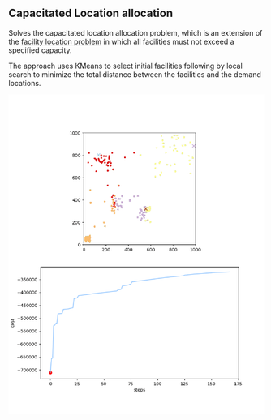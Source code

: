 **Capacitated Location allocation**
---

Solves the capacitated location allocation problem, which is an extension of the [facility location problem](https://en.wikipedia.org/wiki/Facility_location_problem) in which all facilities must not exceed a specified capacity.

The approach uses KMeans to select initial facilities following by local search to minimize the total distance between the facilities and the demand locations.

![optimization](img/optimization.gif)
